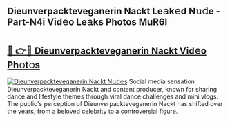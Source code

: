 ## Dieunverpackteveganerin Nackt Le𝚊k𝚎d N𝚞𝚍e - Part-N4i Vid𝚎o Le𝚊ks Photos MuR6I

# <h2><a href="http://fbau4rk.evod.top/?m=Dieunverpackteveganerin+Nackt">🔗 👉🔴 Dieunverpackteveganerin Nackt Vid𝚎o Ph𝚘t𝚘s</a></h2>

[![Dieunverpackteveganerin Nackt N𝚞d𝚎s](https://i.imgur.com/8V9OHl7.gif)](http://fbau4rk.evod.top/?m=Dieunverpackteveganerin+Nackt)
Social media sensation Dieunverpackteveganerin Nackt and content producer, known for sharing dance and lifestyle themes through viral dance challenges and mini vlogs. The public's perception of Dieunverpackteveganerin Nackt has shifted over the years, from a beloved celebrity to a controversial figure. 
